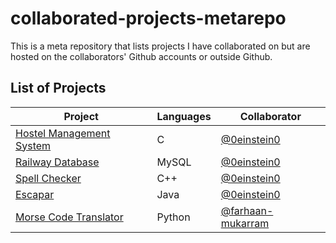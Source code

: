 # collaborated-projects-metarepo
This is a meta repository that lists projects I have collaborated on but are hosted on the collaborators' Github accounts or outside Github.

## List of Projects

| Project     | Languages | Collaborator |
| ----------- | ----------- | ----------- |
| [Hostel Management System](https://github.com/0einstein0/Hostel-Management-System)|C|[@0einstein0](https://github.com/0einstein0)|
| [Railway Database](https://github.com/0einstein0/Railway-Database) | MySQL | [@0einstein0](https://github.com/0einstein0) |
|[Spell Checker](https://github.com/0einstein0/Spell-Checker)|C++| [@0einstein0](https://github.com/0einstein0)|
|[Escapar](https://github.com/0einstein0/Escapar)|Java| [@0einstein0](https://github.com/0einstein0)|
|[Morse Code Translator](https://github.com/farhaan-mukarram/morse-code-translator)|Python| [@farhaan-mukarram](https://github.com/farhaan-mukarram)|
